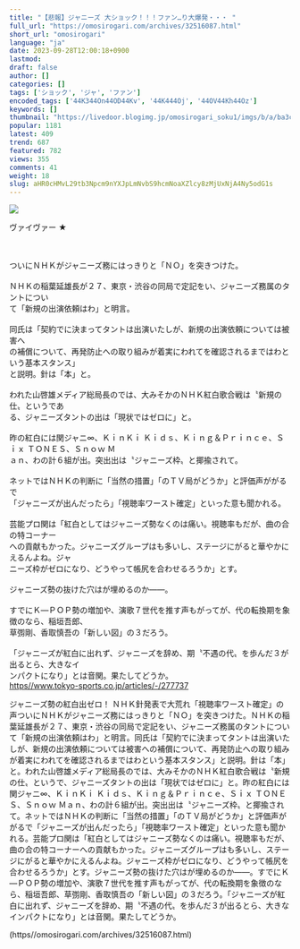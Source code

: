 ```yaml
---
title: "【悲報】ジャニーズ 大ショック！！！ファン…り大爆発・・・ "
full_url: "https://omosirogari.com/archives/32516087.html"
short_url: "omosirogari"
language: "ja"
date: 2023-09-28T12:00:18+0900
lastmod: 
draft: false
author: []
categories: []
tags: ['ショック', 'ジャ', 'ファン']
encoded_tags: ['44K344On44OD44Kv', '44K444Oj', '44OV44Kh44Oz']
keywords: []
thumbnail: "https://livedoor.blogimg.jp/omosirogari_soku1/imgs/b/a/ba3c6bb5.jpg"
popular: 1181
latest: 409
trend: 687
featured: 782
views: 355
comments: 41
weight: 18
slug: aHR0cHMvL29tb3Npcm9nYXJpLmNvbS9hcmNoaXZlcy8zMjUxNjA4Ny5odG1s
---
```


![](https://livedoor.blogimg.jp/omosirogari_soku1/imgs/b/a/ba3c6bb5.jpg)

<div><p>ヴァイヴァー ★ </p><br> <br> ついにＮＨＫがジャニーズ務にはっきりと「ＮＯ」を突きつけた。 <br> <br> ＮＨＫの稲葉延雄長が２７、東京・渋谷の同局で定記をい、ジャニーズ務属のタントについ <br> て「新規の出演依頼はわ」と明言。 <br> <br> 同氏は「契約でに決まってタントは出演いたしが、新規の出演依頼については被害へ <br> の補償について、再発防止への取り組みが着実にわれてを確認されるまではわという基本スタンス」 <br> と説明。針は「本」と。 <br> <br> われた山啓雄メディア総局長のでは、大みそかのＮＨＫ紅白歌合戦は〝新規の仕〟というであ <br> る、ジャニーズタントの出は「現状ではゼロに」と。 <br> <br> 昨の紅白には関ジャニ∞、ＫｉｎＫｉ Ｋｉｄｓ、Ｋｉｎｇ＆Ｐｒｉｎｃｅ、Ｓｉｘ ＴＯＮＥＳ、Ｓｎｏｗ Ｍ <br> ａｎ、わの計６組が出。突出出は〝ジャニーズ枠〟と揶揄されて。 <br> <br> ネットではＮＨＫの判断に「当然の措置」「のＴＶ局がどうか」と評価声ががるで <br> 「ジャニーズが出んだったら」「視聴率ワースト確定」といった意も聞かれる。 <br> <br> 芸能プロ関は「紅白としてはジャニーズ勢なくのは痛い。視聴率もだが、曲の合の特コーナー <br> への貢献もかった。ジャニーズグループはも多いし、ステージにがると華やかにえるんよね。ジャ <br> ニーズ枠がゼロになり、どうやって帳尻を合わせるろうか」とす。 <br> <br> ジャニーズ勢の抜けた穴はが埋めるのか――。 <br> <br> すでにＫ―ＰＯＰ勢の増加や、演歌７世代を推す声もがってが、代の転換期を象徴のなら、稲垣吾郎、 <br> 草彅剛、香取慎吾の「新しい図」の３だろう。 <br> <br> 「ジャニーズが紅白に出れず、ジャニーズを辞め、期〝不遇の代〟を歩んだ３が出るとら、大きなイ <br> ンパクトになり」とは音関。果たしてどうか。 <br> <a href='https//www.tokyo-sports.co.jp/articles/-/277737' target='_blank'>https//www.tokyo-sports.co.jp/articles/-/277737</a> <p>ジャニーズ勢の紅白出ゼロ！ ＮＨＫ針発表で大荒れ「視聴率ワースト確定」の声ついにＮＨＫがジャニーズ務にはっきりと「ＮＯ」を突きつけた。ＮＨＫの稲葉延雄長が２７、東京・渋谷の同局で定記をい、ジャニーズ務属のタントについて「新規の出演依頼はわ」と明言。同氏は「契約でに決まってタントは出演いたしが、新規の出演依頼については被害への補償について、再発防止への取り組みが着実にわれてを確認されるまではわという基本スタンス」と説明。針は「本」と。われた山啓雄メディア総局長のでは、大みそかのＮＨＫ紅白歌合戦は〝新規の仕〟というで、ジャニーズタントの出は「現状ではゼロに」と。昨の紅白には関ジャニ∞、ＫｉｎＫｉ Ｋｉｄｓ、Ｋｉｎｇ＆Ｐｒｉｎｃｅ、Ｓｉｘ ＴＯＮＥＳ、Ｓｎｏｗ Ｍａｎ、わの計６組が出。突出出は〝ジャニーズ枠〟と揶揄されて。ネットではＮＨＫの判断に「当然の措置」「のＴＶ局がどうか」と評価声ががるで「ジャニーズが出んだったら」「視聴率ワースト確定」といった意も聞かれる。芸能プロ関は「紅白としてはジャニーズ勢なくのは痛い。視聴率もだが、曲の合の特コーナーへの貢献もかった。ジャニーズグループはも多いし、ステージにがると華やかにえるんよね。ジャニーズ枠がゼロになり、どうやって帳尻を合わせるろうか」とす。ジャニーズ勢の抜けた穴はが埋めるのか――。すでにＫ―ＰＯＰ勢の増加や、演歌７世代を推す声もがってが、代の転換期を象徴のなら、稲垣吾郎、草彅剛、香取慎吾の「新しい図」の３だろう。「ジャニーズが紅白に出れず、ジャニーズを辞め、期〝不遇の代〟を歩んだ３が出るとら、大きなインパクトになり」とは音関。果たしてどうか。</p></div>

(https//omosirogari.com/archives/32516087.html)
